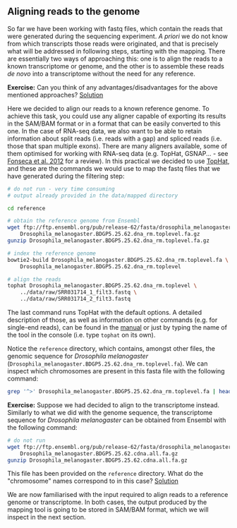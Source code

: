 ## Aligning reads to the genome
So far we have been working with fastq files, which contain the reads that were generated during the sequencing experiment. *A priori* we do not know from which transcripts those reads were originated, and that is precisely what will be addressed in following steps, starting with the mapping. There are essentially two ways of approaching this: one is to align the reads to a known transcriptome or genome, and the other is to assemble these reads *de novo* into a transcriptome without the need for any reference.

**Exercise:** Can you think of any advantages/disadvantages for the above mentioned approaches?
[Solution](https://github.com/mgonzalezporta/TeachingMaterial/blob/master/solutions/_aligning_ex1.md)

Here we decided to align our reads to a known reference genome. To achieve this task, you could use any aligner capable of exporting its results in the SAM/BAM format or in a format that can be easily converted to this one. In the case of RNA-seq data, we also want to be able to retain information about split reads (i.e. reads with a gap) and spliced reads (i.e. those that span multiple exons). There are many aligners available, some of them optimised for working with RNA-seq data (e.g. TopHat, GSNAP... - see [Fonseca et al. 2012](http://bioinformatics.oxfordjournals.org/content/28/24/3169) for a review). In this practical we decided to use [TopHat](http://tophat.cbcb.umd.edu/), and these are the commands we would use to map the fastq files that we have generated during the filtering step:

```bash
# do not run - very time consuming
# output already provided in the data/mapped directory

cd reference

# obtain the reference genome from Ensembl
wget ftp://ftp.ensembl.org/pub/release-62/fasta/drosophila_melanogaster/dna/\
    Drosophila_melanogaster.BDGP5.25.62.dna_rm.toplevel.fa.gz
gunzip Drosophila_melanogaster.BDGP5.25.62.dna_rm.toplevel.fa.gz

# index the reference genome
bowtie2-build Drosophila_melanogaster.BDGP5.25.62.dna_rm.toplevel.fa \
    Drosophila_melanogaster.BDGP5.25.62.dna_rm.toplevel

# align the reads
tophat Drosophila_melanogaster.BDGP5.25.62.dna_rm.toplevel \
    ../data/raw/SRR031714_1_filt3.fastq \
    ../data/raw/SRR031714_2_filt3.fastq
```

The last command runs TopHat with the default options. A detailed description of those, as well as information on other commands (e.g. for single-end reads), can be found in the [manual](http://tophat.cbcb.umd.edu/manual.html) or just by typing the name of the tool in the console (i.e. type `tophat` on its own).

Notice the `reference` directory, which contains, amongst other files, the genomic sequence for *Drosophila melanogaster* (`Drosophila_melanogaster.BDGP5.25.62.dna_rm.toplevel.fa`). We can inspect which chromosomes are present in this fasta file with the following command:

```bash
grep '^>' Drosophila_melanogaster.BDGP5.25.62.dna_rm.toplevel.fa | head
```

**Exercise:** Suppose we had decided to align to the transcriptome instead. Similarly to what we did with the genome sequence, the transcriptome sequence for *Drosophila melanogaster* can be obtained from Ensembl with the following command:

```bash
# do not run
wget ftp://ftp.ensembl.org/pub/release-62/fasta/drosophila_melanogaster/cdna/\
    Drosophila_melanogaster.BDGP5.25.62.cdna.all.fa.gz
gunzip Drosophila_melanogaster.BDGP5.25.62.cdna.all.fa.gz
```

This file has been provided on the `reference` directory. What do the "chromosome" names correspond to in this case?
[Solution](https://github.com/mgonzalezporta/TeachingMaterial/blob/master/solutions/_aligning_ex2.md)

We are now familiarised with the input required to align reads to a reference genome or transcriptome. In both cases, the output produced by the mapping tool is going to be stored in SAM/BAM format, which we will inspect in the next section.

